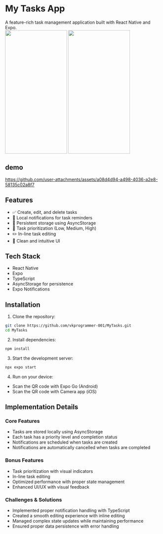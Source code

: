 # My Tasks App

A feature-rich task management application built with React Native and Expo.
<br>
<img src="https://github.com/user-attachments/assets/1c586211-6f6e-4c03-9b44-5aacae4d32d7" height="400px" width="200px">
<img src="https://github.com/user-attachments/assets/a02239d3-9835-4245-8ad8-3db06c26a712" height="400px" width="200px">



## demo

https://github.com/user-attachments/assets/a08d4d94-a498-4036-a2e8-58135c02a8f7

## Features

- ✅ Create, edit, and delete tasks
- 🔔 Local notifications for task reminders
- 💾 Persistent storage using AsyncStorage
- 🎯 Task prioritization (Low, Medium, High)
- ✏️ In-line task editing
- 🎨 Clean and intuitive UI

## Tech Stack

- React Native
- Expo
- TypeScript
- AsyncStorage for persistence
- Expo Notifications

## Installation

1. Clone the repository:
```bash
git clone https://github.com/vkprogrammer-001/MyTasks.git
cd MyTasks
```

2. Install dependencies:
```bash
npm install
```

3. Start the development server:
```bash
npx expo start
```

4. Run on your device:
- Scan the QR code with Expo Go (Android)
- Scan the QR code with Camera app (iOS)

## Implementation Details

### Core Features
- Tasks are stored locally using AsyncStorage
- Each task has a priority level and completion status
- Notifications are scheduled when tasks are created
- Notifications are automatically cancelled when tasks are completed

### Bonus Features
- Task prioritization with visual indicators
- In-line task editing
- Optimized performance with proper state management
- Enhanced UI/UX with visual feedback

### Challenges & Solutions
- Implemented proper notification handling with TypeScript
- Created a smooth editing experience with inline editing
- Managed complex state updates while maintaining performance
- Ensured proper data persistence with error handling
